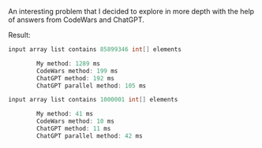 An interesting problem that I decided to explore in more depth with the help of answers from CodeWars and ChatGPT.

Result:

```java
input array list contains 85899346 int[] elements

        My method: 1289 ms
        CodeWars method: 199 ms
        ChatGPT method: 192 ms
        ChatGPT parallel method: 105 ms
```

```java
input array list contains 1000001 int[] elements

        My method: 41 ms
        CodeWars method: 10 ms
        ChatGPT method: 11 ms
        ChatGPT parallel method: 42 ms
```